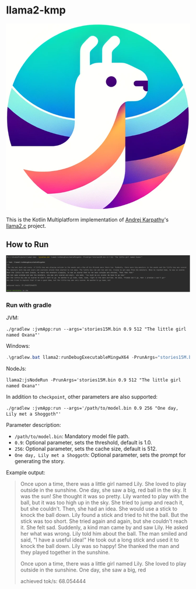 # llama2-kmp

![llama2-kmp](docs/llama2-kmp.png)

This is the Kotlin Multiplatform implementation of [Andrej Karpathy](https://karpathy.ai/)'s [llama2.c](https://github.com/karpathy/llama2.c) project.

## How to Run

![15M](docs/model_15M.png)

### Run with gradle

JVM:
```shell
./gradlew :jvmApp:run --args='stories15M.bin 0.9 512 "The little girl named Oxana"'
```

Windows:
```powershell
.\gradlew.bat llama2:runDebugExecutableMingwX64 -PrunArgs="stories15M.bin 0.9 512 'The little girl named Oxana'"
```

NodeJs:
```shell
llama2:jsNodeRun -PrunArgs='stories15M.bin 0.9 512 "The little girl named Oxana"'
```

In addition to `checkpoint`, other parameters are also supported:

```shell
./gradlew :jvmApp:run --args='/path/to/model.bin 0.9 256 "One day, Lily met a Shoggoth"'
```

Parameter description:

- `/path/to/model.bin`: Mandatory model file path.
- `0.9`: Optional parameter, sets the threshold, default is 1.0.
- `256`: Optional parameter, sets the cache size, default is 512.
- `One day, Lily met a Shoggoth`: Optional parameter, sets the prompt for generating the story.

Example output:

>Once upon a time, there was a little girl named Lily. She loved to play outside in the sunshine. One day, she saw a big, red ball in the sky. It was the sun! She thought it was so pretty.
Lily wanted to play with the ball, but it was too high up in the sky. She tried to jump and reach it, but she couldn't. Then, she had an idea. She would use a stick to knock the ball down.
Lily found a stick and tried to hit the ball. But the stick was too short. She tried again and again, but she couldn't reach it. She felt sad.
Suddenly, a kind man came by and saw Lily. He asked her what was wrong. Lily told him about the ball. The man smiled and said, "I have a useful idea!" He took out a long stick and used it to knock the ball down. Lily was so happy! She thanked the man and they played together in the sunshine.
>
>Once upon a time, there was a little girl named Lily. She loved to play outside in the sunshine. One day, she saw a big, red
>
> achieved tok/s: 68.054444
